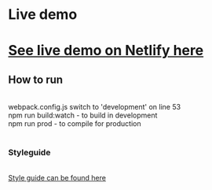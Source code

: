 <h1>Live demo<h1>
<a href="https://barkcommerce.netlify.app/" target="_blank">See live demo on Netlify here</a>
<br>
<h2>How to run</h2>
<br>
webpack.config.js switch to 'development' on line 53<br>
npm run build:watch - to build in development<br>
npm run prod - to compile for production<br>
<br>
<h3>Styleguide</h3>
<br>
<a href="https://barkcommerce.netlify.app/styleguide" target="_blank">Style guide can be found here</a>

